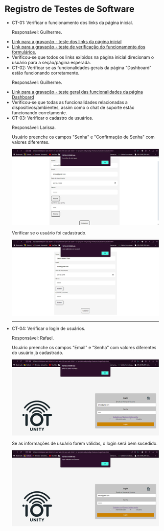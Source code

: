 # Registro de Testes de Software

<ul>
  <li> CT-01: Verificar o funcionamento dos links da página inicial.

  Responsável: Guilherme.

  </li>
  <li><a href="https://github.com/ICEI-PUC-Minas-PMV-ADS/pmv-ads-2024-1-e1-proj-web-t10-pmv-ads-2024-1-e1-proj-iot-unity/blob/main/documentos/records/funcionalidade-links-pagina-inicial.mp4">Link para a gravação - teste dos links da página inicial</a></li>
  <li><a href="https://github.com/ICEI-PUC-Minas-PMV-ADS/pmv-ads-2024-1-e1-proj-web-t10-pmv-ads-2024-1-e1-proj-iot-unity/blob/main/documentos/records/funcionalidade-formularios-pagina-inicial.mp4">Link para a gravação - teste de verificação do funcionamento dos formulários.</a></li>
  <li>Verificou-se que todos os links exibidos na página inicial direcionam o usuário para a seção/página esperada.</li>

<li> CT-02: Verificar se as funcionalidades gerais da página "Dashboard" estão funcionando corretamente.

  Responsável: Guilherme.

  </li>
  <li><a href="https://github.com/ICEI-PUC-Minas-PMV-ADS/pmv-ads-2024-1-e1-proj-web-t10-pmv-ads-2024-1-e1-proj-iot-unity/blob/main/documentos/records/funcionalidades-dashboard.mp4">Link para a gravação - teste geral das funcionalidades da página Dashboard</a></li>
  <li>Verificou-se que todas as funcionalidades relacionadas a dispositivos/ambientes, assim como o chat de suporte estão funcionando corretamente.</li>

  <li> CT-03: Verificar o cadastro de usuários.
   
  Responsável: Larissa. 
   
   <p>Usuário preenche os campos "Senha" e "Confirmaçāo de Senha" com valores diferentes.</p>
      
 ![Confirmação de senha](https://github.com/ICEI-PUC-Minas-PMV-ADS/pmv-ads-2024-1-e1-proj-web-t10-pmv-ads-2024-1-e1-proj-iot-unity/blob/main/documentos/img/Tela%20cadastro-confirma%C3%A7%C3%A3o%20de%20senha.jpg)
    
  </li>
  
  <p>Verificar se o usuário foi cadastrado.</p>
    
 ![Cadastro feito](https://github.com/ICEI-PUC-Minas-PMV-ADS/pmv-ads-2024-1-e1-proj-web-t10-pmv-ads-2024-1-e1-proj-iot-unity/blob/main/documentos/img/Tela%20de%20cadastro-Cadastro%20realizado%20com%20sucesso.jpg)</li>

<hr>
  
  <li> CT-04: Verificar o login de usuários.

  Responsável: Rafael. 
  
   <p>Usuário preenche os campos "Email" e "Senha" com valores diferentes do usuário já cadastrado.</p>
  
  ![Tela login incorreto](https://github.com/ICEI-PUC-Minas-PMV-ADS/pmv-ads-2024-1-e1-proj-web-t10-pmv-ads-2024-1-e1-proj-iot-unity/blob/main/documentos/img/Tela%20de%20login-%20dados%20incorretos.png)


  <p>Se as informações de usuário forem válidas, o login será bem sucedido.</p>

![Login realizado com sucesso](https://github.com/ICEI-PUC-Minas-PMV-ADS/pmv-ads-2024-1-e1-proj-web-t10-pmv-ads-2024-1-e1-proj-iot-unity/blob/main/documentos/img/Login%20realizado%20com%20sucesso.jpg)
 
</ul>

